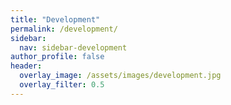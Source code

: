```yaml
---
title: "Development"
permalink: /development/
sidebar:
  nav: sidebar-development
author_profile: false
header:
  overlay_image: /assets/images/development.jpg
  overlay_filter: 0.5
---
```

